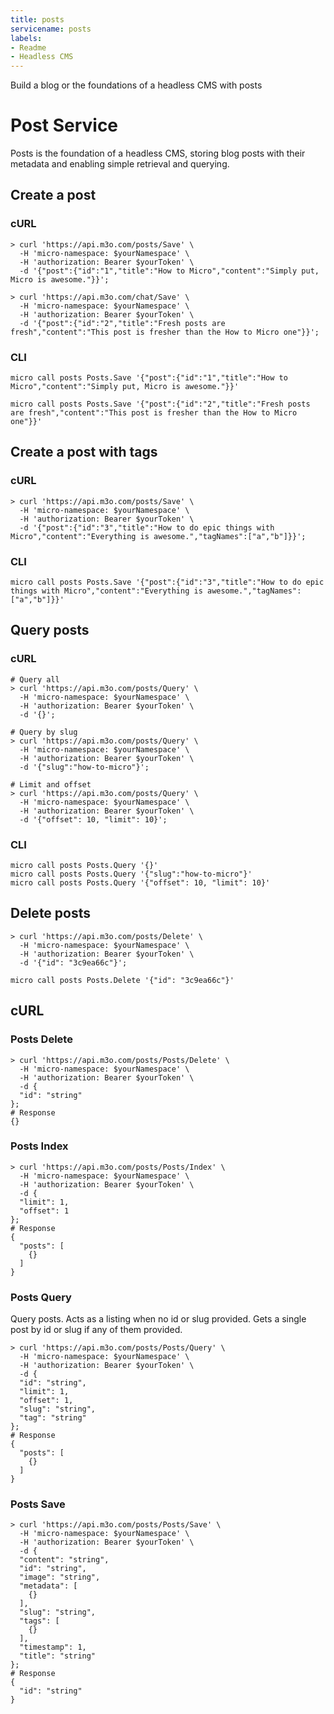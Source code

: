 ```yaml
---
title: posts
servicename: posts
labels: 
- Readme
- Headless CMS
---
```

Build a blog or the foundations of a headless CMS with posts

# Post Service

Posts is the foundation of a headless CMS, storing blog posts with their metadata and enabling simple retrieval and querying.

## Create a post

### cURL

```shell
> curl 'https://api.m3o.com/posts/Save' \
  -H 'micro-namespace: $yourNamespace' \
  -H 'authorization: Bearer $yourToken' \
  -d '{"post":{"id":"1","title":"How to Micro","content":"Simply put, Micro is awesome."}}';

> curl 'https://api.m3o.com/chat/Save' \
  -H 'micro-namespace: $yourNamespace' \
  -H 'authorization: Bearer $yourToken' \
  -d '{"post":{"id":"2","title":"Fresh posts are fresh","content":"This post is fresher than the How to Micro one"}}';
```

### CLI

```shell
micro call posts Posts.Save '{"post":{"id":"1","title":"How to Micro","content":"Simply put, Micro is awesome."}}'

micro call posts Posts.Save '{"post":{"id":"2","title":"Fresh posts are fresh","content":"This post is fresher than the How to Micro one"}}'
```

## Create a post with tags


### cURL

```shell
> curl 'https://api.m3o.com/posts/Save' \
  -H 'micro-namespace: $yourNamespace' \
  -H 'authorization: Bearer $yourToken' \
  -d '{"post":{"id":"3","title":"How to do epic things with Micro","content":"Everything is awesome.","tagNames":["a","b"]}}';
```

### CLI

```shell
micro call posts Posts.Save '{"post":{"id":"3","title":"How to do epic things with Micro","content":"Everything is awesome.","tagNames":["a","b"]}}'
```

## Query posts

### cURL

```shell
# Query all
> curl 'https://api.m3o.com/posts/Query' \
  -H 'micro-namespace: $yourNamespace' \
  -H 'authorization: Bearer $yourToken' \
  -d '{}';

# Query by slug
> curl 'https://api.m3o.com/posts/Query' \
  -H 'micro-namespace: $yourNamespace' \
  -H 'authorization: Bearer $yourToken' \
  -d '{"slug":"how-to-micro"}';

# Limit and offset
> curl 'https://api.m3o.com/posts/Query' \
  -H 'micro-namespace: $yourNamespace' \
  -H 'authorization: Bearer $yourToken' \
  -d '{"offset": 10, "limit": 10}';
```

### CLI

```shell
micro call posts Posts.Query '{}'
micro call posts Posts.Query '{"slug":"how-to-micro"}'
micro call posts Posts.Query '{"offset": 10, "limit": 10}'
```

## Delete posts

```shell
> curl 'https://api.m3o.com/posts/Delete' \
  -H 'micro-namespace: $yourNamespace' \
  -H 'authorization: Bearer $yourToken' \
  -d '{"id": "3c9ea66c"}';
```

```shell
micro call posts Posts.Delete '{"id": "3c9ea66c"}'
```

## cURL


### Posts Delete
<!-- We use the request body description here as endpoint descriptions are not
being lifted correctly from the proto by the openapi spec generator -->

```shell
> curl 'https://api.m3o.com/posts/Posts/Delete' \
  -H 'micro-namespace: $yourNamespace' \
  -H 'authorization: Bearer $yourToken' \
  -d {
  "id": "string"
};
# Response
{}
```


### Posts Index
<!-- We use the request body description here as endpoint descriptions are not
being lifted correctly from the proto by the openapi spec generator -->

```shell
> curl 'https://api.m3o.com/posts/Posts/Index' \
  -H 'micro-namespace: $yourNamespace' \
  -H 'authorization: Bearer $yourToken' \
  -d {
  "limit": 1,
  "offset": 1
};
# Response
{
  "posts": [
    {}
  ]
}
```


### Posts Query
<!-- We use the request body description here as endpoint descriptions are not
being lifted correctly from the proto by the openapi spec generator -->
Query posts. Acts as a listing when no id or slug provided.
 Gets a single post by id or slug if any of them provided.
```shell
> curl 'https://api.m3o.com/posts/Posts/Query' \
  -H 'micro-namespace: $yourNamespace' \
  -H 'authorization: Bearer $yourToken' \
  -d {
  "id": "string",
  "limit": 1,
  "offset": 1,
  "slug": "string",
  "tag": "string"
};
# Response
{
  "posts": [
    {}
  ]
}
```


### Posts Save
<!-- We use the request body description here as endpoint descriptions are not
being lifted correctly from the proto by the openapi spec generator -->

```shell
> curl 'https://api.m3o.com/posts/Posts/Save' \
  -H 'micro-namespace: $yourNamespace' \
  -H 'authorization: Bearer $yourToken' \
  -d {
  "content": "string",
  "id": "string",
  "image": "string",
  "metadata": [
    {}
  ],
  "slug": "string",
  "tags": [
    {}
  ],
  "timestamp": 1,
  "title": "string"
};
# Response
{
  "id": "string"
}
```


